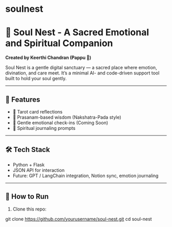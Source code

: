 # soulnest
# 🌺 Soul Nest - A Sacred Emotional and Spiritual Companion

**Created by Keerthi Chandran (Pappu 🌹)**

Soul Nest is a gentle digital sanctuary — a sacred place where emotion, divination, and care meet. It’s a minimal AI- and code-driven support tool built to hold your soul gently.

---

## 🌟 Features

- 🌸 Tarot card reflections
- 🔮 Prasanam-based wisdom (Nakshatra-Pada style)
- 🌿 Gentle emotional check-ins (Coming Soon)
- 🪷 Spiritual journaling prompts

---

## 🛠 Tech Stack

- Python + Flask
- JSON API for interaction
- Future: GPT / LangChain integration, Notion sync, emotion journaling

---

## 🚀 How to Run

1. Clone this repo:

git clone https://github.com/yourusername/soul-nest.git
cd soul-nest
